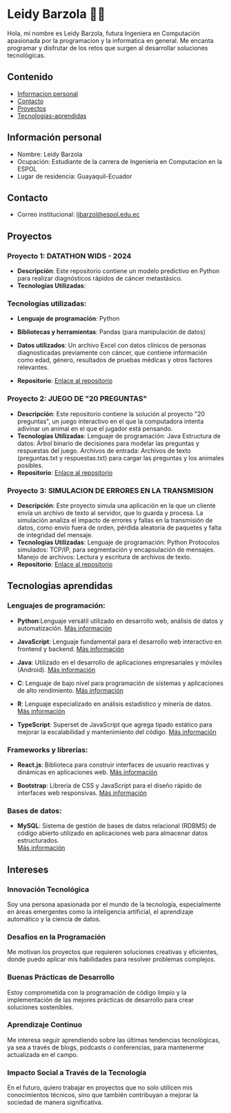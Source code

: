 # Leidy Barzola 👩‍💻
Hola, mi nombre es Leidy Barzola, futura Ingeniera en Computación apasionada por la programacion y la informatica en general. Me encanta programar y disfrutar de los retos que surgen al desarrollar soluciones tecnológicas.
## Contenido
- [Informacion personal](#información-personal)
- [Contacto](#contacto)
- [Proyectos](#proyectos)
- [Tecnologias-aprendidas](#tecnologias-aprendidas)

## Información personal
* Nombre: Leidy Barzola
* Ocupación: Estudiante de la carrera de Ingenieria en Computacion en la ESPOL
* Lugar de residencia: Guayaquil-Ecuador

## Contacto
* Correo institucional: ljbarzol@espol.edu.ec
## Proyectos
### Proyecto 1: DATATHON WIDS - 2024 
- **Descripción**: 
Este repositorio contiene un modelo predictivo en Python para realizar diagnósticos rápidos de cáncer metastásico. 
- **Tecnologías Utilizadas**: 
### Tecnologías utilizadas:
- **Lenguaje de programación**: Python
- **Bibliotecas y herramientas**: Pandas (para manipulación de datos)
- **Datos utilizados**: Un archivo Excel con datos clínicos de personas diagnosticadas previamente con cáncer, que contiene información como edad, género, resultados de pruebas médicas y otros factores relevantes.

- **Repositorio**: [Enlace al repositorio](https://github.com/ljbarzol/WIDS-2024)
  
### Proyecto 2: JUEGO DE "20 PREGUNTAS"
- **Descripción**: Este repositorio contiene la solución al proyecto "20 preguntas", un juego interactivo en el que la computadora intenta adivinar un animal en el que el jugador está pensando. 
- **Tecnologías Utilizadas**: 
  Lenguaje de programación: Java
Estructura de datos: Árbol binario de decisiones para modelar las preguntas y respuestas del juego.
Archivos de entrada: Archivos de texto (preguntas.txt y respuestas.txt) para cargar las preguntas y los animales posibles.
- **Repositorio**: [Enlace al repositorio](https://github.com/vic28code/Grupo_11)
  
### Proyecto 3: SIMULACION DE ERRORES EN LA TRANSMISION 
- **Descripción**: Este proyecto simula una aplicación en la que un cliente envía un archivo de texto al servidor, que lo guarda y procesa. La simulación analiza el impacto de errores y fallas en la transmisión de datos, como envío fuera de orden, pérdida aleatoria de paquetes y falta de integridad del mensaje.
- **Tecnologías Utilizadas**: 
  Lenguaje de programación: Python
Protocolos simulados: TCP/IP, para segmentación y encapsulación de mensajes.
Manejo de archivos: Lectura y escritura de archivos de texto.
- **Repositorio**: [Enlace al repositorio](https://github.com/DiegoA00/Simulacion-de-Errores-en-la-Transmision)
  
## Tecnologias aprendidas 
### **Lenguajes de programación**:

-  **Python**:Lenguaje versátil utilizado en desarrollo web, análisis de datos y automatización.</span>
    [Más información](https://www.python.org/)

- **JavaScript**: Lenguaje fundamental para el desarrollo web interactivo en frontend y backend.
  [Más información](https://developer.mozilla.org/es/docs/Web/JavaScript)

- **Java**: Utilizado en el desarrollo de aplicaciones empresariales y móviles (Android).
  [Más información](https://www.oracle.com/java/)

- **C**: Lenguaje de bajo nivel para programación de sistemas y aplicaciones de alto rendimiento.
  [Más información](https://en.wikipedia.org/wiki/C_(programming_language))

- **R**: Lenguaje especializado en análisis estadístico y minería de datos.
  [Más información](https://www.r-project.org/)

- **TypeScript**: Superset de JavaScript que agrega tipado estático para mejorar la escalabilidad y mantenimiento del código.
  [Más información](https://www.typescriptlang.org/)

### **Frameworks y librerías**:

- **React.js**: Biblioteca para construir interfaces de usuario reactivas y dinámicas en aplicaciones web.
  [Más información](https://reactjs.org/)

- **Bootstrap**: Librería de CSS y JavaScript para el diseño rápido de interfaces web responsivas.
  [Más información](https://getbootstrap.com/)

### **Bases de datos**:

- **MySQL**: Sistema de gestión de bases de datos relacional (RDBMS) de código abierto utilizado en aplicaciones web para almacenar datos estructurados.  
  [Más información](https://www.mysql.com/)

## Intereses

### Innovación Tecnológica
Soy una persona apasionada por el mundo de la tecnología, especialmente en áreas emergentes como la inteligencia artificial, el aprendizaje automático y la ciencia de datos.

### Desafíos en la Programación
Me motivan los proyectos que requieren soluciones creativas y eficientes, donde puedo aplicar mis habilidades para resolver problemas complejos.

### Buenas Prácticas de Desarrollo
Estoy comprometida con la programación de código limpio y la implementación de las mejores prácticas de desarrollo para crear soluciones sostenibles.

### Aprendizaje Continuo
Me interesa seguir aprendiendo sobre las últimas tendencias tecnológicas, ya sea a través de blogs, podcasts o conferencias, para mantenerme actualizada en el campo.

### Impacto Social a Través de la Tecnología
En el futuro, quiero trabajar en proyectos que no solo utilicen mis conocimientos técnicos, sino que también contribuyan a mejorar la sociedad de manera significativa.
